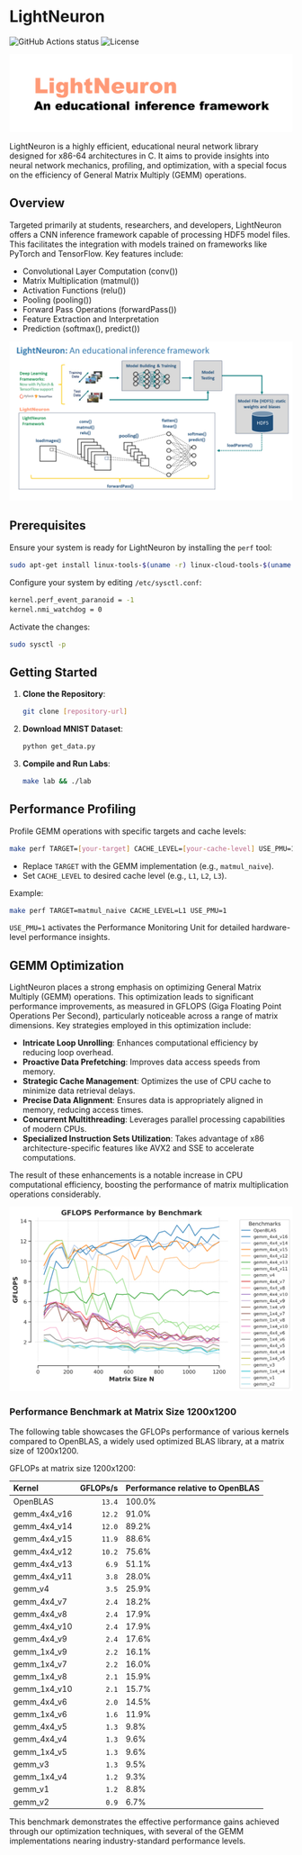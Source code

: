 # LightNeuron 

![GitHub Actions status](https://github.com/jssonx/lightneuron/workflows/test/badge.svg) ![License](https://img.shields.io/badge/license-MIT-green)

![lightneuron](./img/lightneuron.png)

LightNeuron is a highly efficient, educational neural network library designed for x86-64 architectures in C. It aims to provide insights into neural network mechanics, profiling, and optimization, with a special focus on the efficiency of General Matrix Multiply (GEMM) operations.

## Overview
Targeted primarily at students, researchers, and developers, LightNeuron offers a CNN inference framework capable of processing HDF5 model files. This facilitates the integration with models trained on frameworks like PyTorch and TensorFlow. Key features include:

 - Convolutional Layer Computation (conv())
 - Matrix Multiplication (matmul())
 - Activation Functions (relu())
 - Pooling (pooling())
 - Forward Pass Operations (forwardPass())
 - Feature Extraction and Interpretation
 - Prediction (softmax(), predict())

![framework](./img/framework.png)

## Prerequisites

Ensure your system is ready for LightNeuron by installing the `perf` tool:

```bash
sudo apt-get install linux-tools-$(uname -r) linux-cloud-tools-$(uname -r)
```

Configure your system by editing `/etc/sysctl.conf`:

```bash
kernel.perf_event_paranoid = -1
kernel.nmi_watchdog = 0
```

Activate the changes:

```bash
sudo sysctl -p
```

## Getting Started

1. **Clone the Repository**:
   ```bash
   git clone [repository-url]
   ```

2. **Download MNIST Dataset**:
   ```bash
   python get_data.py
   ```

3. **Compile and Run Labs**:
   ```bash
   make lab && ./lab
   ```

## Performance Profiling

Profile GEMM operations with specific targets and cache levels:

```bash
make perf TARGET=[your-target] CACHE_LEVEL=[your-cache-level] USE_PMU=1
```

- Replace `TARGET` with the GEMM implementation (e.g., `matmul_naive`).
- Set `CACHE_LEVEL` to desired cache level (e.g., `L1`, `L2`, `L3`).

Example:

```bash
make perf TARGET=matmul_naive CACHE_LEVEL=L1 USE_PMU=1
```

`USE_PMU=1` activates the Performance Monitoring Unit for detailed hardware-level performance insights.

## GEMM Optimization

LightNeuron places a strong emphasis on optimizing General Matrix Multiply (GEMM) operations. This optimization leads to significant performance improvements, as measured in GFLOPS (Giga Floating Point Operations Per Second), particularly noticeable across a range of matrix dimensions. Key strategies employed in this optimization include:

- **Intricate Loop Unrolling**: Enhances computational efficiency by reducing loop overhead.
- **Proactive Data Prefetching**: Improves data access speeds from memory.
- **Strategic Cache Management**: Optimizes the use of CPU cache to minimize data retrieval delays.
- **Precise Data Alignment**: Ensures data is appropriately aligned in memory, reducing access times.
- **Concurrent Multithreading**: Leverages parallel processing capabilities of modern CPUs.
- **Specialized Instruction Sets Utilization**: Takes advantage of x86 architecture-specific features like AVX2 and SSE to accelerate computations.

The result of these enhancements is a notable increase in CPU computational efficiency, boosting the performance of matrix multiplication operations considerably.

![gflops_performance](./img/gflops_performance.png)

### Performance Benchmark at Matrix Size 1200x1200

The following table showcases the GFLOPs performance of various kernels compared to OpenBLAS, a widely used optimized BLAS library, at a matrix size of 1200x1200.

GFLOPs at matrix size 1200x1200:
<!-- benchmark_results -->
| Kernel | GFLOPs/s | Performance relative to OpenBLAS |
|:-------|---------:|:-------------------------------|
| OpenBLAS | `13.4` | 100.0% |
| gemm_4x4_v16 | `12.2` | 91.0% |
| gemm_4x4_v14 | `12.0` | 89.2% |
| gemm_4x4_v15 | `11.9` | 88.6% |
| gemm_4x4_v12 | `10.2` | 75.6% |
| gemm_4x4_v13 | `6.9` | 51.1% |
| gemm_4x4_v11 | `3.8` | 28.0% |
| gemm_v4 | `3.5` | 25.9% |
| gemm_4x4_v7 | `2.4` | 18.2% |
| gemm_4x4_v8 | `2.4` | 17.9% |
| gemm_4x4_v10 | `2.4` | 17.9% |
| gemm_4x4_v9 | `2.4` | 17.6% |
| gemm_1x4_v9 | `2.2` | 16.1% |
| gemm_1x4_v7 | `2.2` | 16.0% |
| gemm_1x4_v8 | `2.1` | 15.9% |
| gemm_1x4_v10 | `2.1` | 15.7% |
| gemm_4x4_v6 | `2.0` | 14.5% |
| gemm_1x4_v6 | `1.6` | 11.9% |
| gemm_4x4_v5 | `1.3` | 9.8% |
| gemm_4x4_v4 | `1.3` | 9.6% |
| gemm_1x4_v5 | `1.3` | 9.6% |
| gemm_v3 | `1.3` | 9.5% |
| gemm_1x4_v4 | `1.2` | 9.3% |
| gemm_v1 | `1.2` | 8.8% |
| gemm_v2 | `0.9` | 6.7% |
<!-- benchmark_results -->

This benchmark demonstrates the effective performance gains achieved through our optimization techniques, with several of the GEMM implementations nearing industry-standard performance levels.
